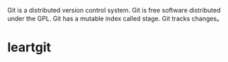Git is a distributed version control system.
Git is free software distributed under the GPL.
Git has a mutable index called stage.
Git tracks changes。

# leartgit

